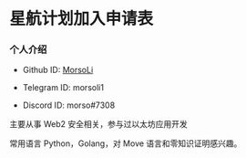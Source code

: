 

# 星航计划加入申请表

### 个人介绍

* Github ID: [MorsoLi](https://github.com/MorsoLi)

* Telegram ID: morsoli1

* Discord ID: morso#7308


主要从事 Web2 安全相关，参与过以太坊应用开发

常用语言 Python，Golang，对 Move 语言和零知识证明感兴趣。
